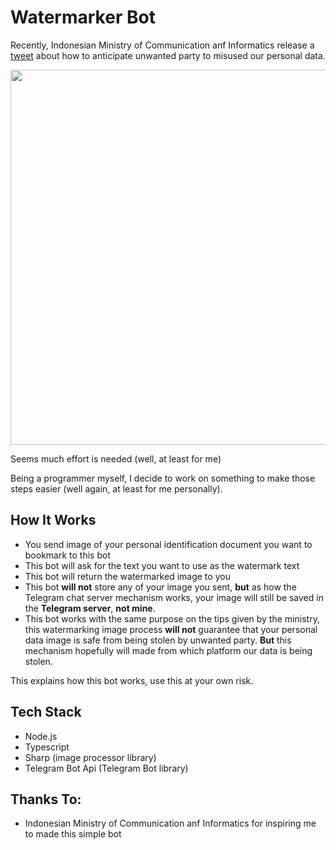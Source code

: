 # Watermarker Bot

Recently, Indonesian Ministry of Communication anf Informatics release a <a href="https://twitter.com/kemkominfo/status/1432675008963170308" target="_blank">tweet</a> about how to anticipate unwanted party to misused our personal data.

<p align="center">
  <img src="https://user-images.githubusercontent.com/26041793/131439823-cbf631f9-685e-48d6-b2c2-104899386d7a.jpeg" width="600" height="600">
</p>


Seems much effort is needed (well, at least for me)

Being a programmer myself, I decide to work on something to make those steps easier (well again, at least for me personally).

## How It Works
- You send image of your personal identification document you want to bookmark to this bot
- This bot will ask for the text you want to use as the watermark text
- This bot will return the watermarked image to you
- This bot **will not** store any of your image you sent, **but** as how the Telegram chat server mechanism works, your image will still be saved in the **Telegram server**, **not mine**.
- This bot works with the same purpose on the tips given by the ministry, this watermarking image process **will not** guarantee that your personal data image is safe from being stolen by unwanted party. **But** this mechanism hopefully will made from which platform our data is being stolen.

This explains how this bot works, use this at your own risk.

## Tech Stack
- Node.js
- Typescript
- Sharp (image processor library)
- Telegram Bot Api (Telegram Bot library)

## Thanks To:
- Indonesian Ministry of Communication anf Informatics for inspiring me to made this simple bot